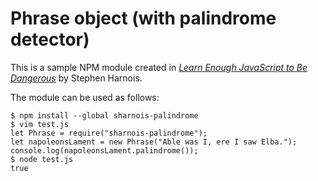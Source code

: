 # Phrase object (with palindrome detector)

This is a sample NPM module created in [*Learn Enough JavaScript to Be Dangerous*](https://www.learnenough.com/javascript-tutorial) by Stephen Harnois.

The module can be used as follows:

```
$ npm install --global sharnois-palindrome
$ vim test.js
let Phrase = require("sharnois-palindrome");
let napoleonsLament = new Phrase("Able was I, ere I saw Elba.");
console.log(napoleonsLament.palindrome());
$ node test.js
true
```
